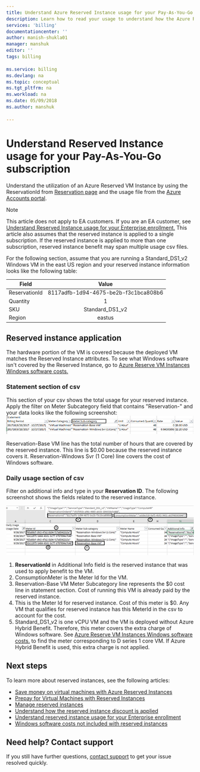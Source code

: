 ```yaml
---
title: Understand Azure Reserved Instance usage for your Pay-As-You-Go subscription - Azure Billing | Microsoft Docs
description: Learn how to read your usage to understand how the Azure Reserved VM Instance for your Pay-As-You-Go subscription is applied.
services: 'billing'
documentationcenter: ''
author: manish-shukla01
manager: manshuk
editor: ''
tags: billing

ms.service: billing
ms.devlang: na
ms.topic: conceptual
ms.tgt_pltfrm: na
ms.workload: na
ms.date: 05/09/2018
ms.author: manshuk

---
```

# Understand Reserved Instance usage for your Pay-As-You-Go subscription

Understand the utilization of an Azure Reserved VM Instance by using the ReservationId from [Reservation page](https://portal.azure.com/?microsoft_azure_marketplace_ItemHideKey=Reservations&Microsoft_Azure_Reservations=true#blade/Microsoft_Azure_Reservations/ReservationsBrowseBlade) and the usage file from the [Azure Accounts portal](https://account.azure.com).


>[!NOTE]
>This article does not apply to EA customers. If you are an EA customer, see [Understand  Reserved Instance usage for your Enterprise enrollment.](billing-understand-reserved-instance-usage-ea.md) 
>This article also assumes that the reserved instance is applied to a single subscription. If the reserved instance is applied to more than one subscription, reserved instance benefit may span multiple usage csv files. 

For the following section, assume that you are running a Standard_DS1_v2 Windows VM in the east US region and your reserved instance information looks like the following table:

| Field | Value |
|---| :---: |
|ReservationId |8117adfb-1d94-4675-be2b-f3c1bca808b6|
|Quantity |1|
|SKU | Standard_DS1_v2|
|Region | eastus |

## Reserved instance application

The hardware portion of the VM is covered because the deployed VM matches the Reserved Instance attributes. To see what Windows software isn't covered by the Reserved Instance, go to [Azure Reserve VM Instances Windows software costs.](billing-reserved-instance-windows-software-costs.md)

### Statement section of csv
This section of your csv shows the total  usage for your reserved instance. Apply the filter on Meter Subcategory field that contains "Reservation-" and your data looks like the following screenshot:
![Screenshot of filtered reserved instance usage details and charges](./media/billing-understand-reserved-instance-usage/billing-payg-reserved-instance-csv-statements.png)

Reservation-Base VM line has the total number of hours that are covered by the reserved instance. This line is $0.00 because the reserved instance covers it. Reservation-Windows Svr (1 Core) line covers the cost of Windows software.

### Daily usage section of csv
Filter on additional info and type in your **Reservation ID**. The following screenshot shows the fields related to the reserved instance. 

![Screenshot of daily usage details and charges](./media/billing-understand-reserved-instance-usage/billing-payg-reserved-instance-csv-details.png)

1. **ReservationId** in Additional Info field is the reserved instance that was used to apply benefit to the VM.
2. ConsumptionMeter is the Meter Id for the VM.
3. Reservation-Base VM Meter Subcategory line represents the $0 cost line in statement section. Cost of running this VM is already paid by the reserved instance.
4. This is the Meter Id for reserved instance. Cost of this meter is $0. Any VM that qualifies for reserved instance has this MeterId in the csv to account for the cost. 
5. Standard_DS1_v2 is one vCPU VM and the VM is deployed without Azure Hybrid Benefit. Therefore, this meter covers the extra charge of Windows software. See [Azure Reserve VM Instances Windows software costs.](billing-reserved-instance-windows-software-costs.md) to find the meter corresponding to D series 1 core VM. If Azure Hybrid Benefit is used, this extra charge is not applied. 

## Next steps
To learn more about reserved instances, see the following articles:

- [Save money on virtual machines with Azure Reserved Instances](billing-save-compute-costs-reservations.md)
- [Prepay for Virtual Machines with Reserved Instances](../virtual-machines/windows/prepay-reserved-vm-instances.md)
- [Manage reserved instances](billing-manage-reserved-vm-instance.md)
- [Understand how the reserved instance discount is applied](billing-understand-vm-reservation-charges.md)
- [Understand reserved instance usage for your Enterprise enrollment](billing-understand-reserved-instance-usage-ea.md)
- [Windows software costs not included with reserved instances](billing-reserved-instance-windows-software-costs.md)

## Need help? Contact support

If you still have further questions, [contact support](https://portal.azure.com/?#blade/Microsoft_Azure_Support/HelpAndSupportBlade) to get your issue resolved quickly.
